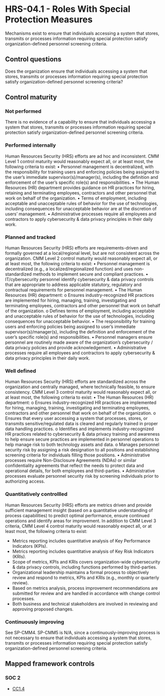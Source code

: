 # HRS-04.1 - Roles With Special Protection Measures
Mechanisms exist to ensure that individuals accessing a system that stores, transmits or processes information requiring special protection satisfy organization-defined personnel screening criteria.
## Control questions
Does the organization ensure that individuals accessing a system that stores, transmits or processes information requiring special protection satisfy organization-defined personnel screening criteria?
## Control maturity
### Not performed
There is no evidence of a capability to ensure that individuals accessing a system that stores, transmits or processes information requiring special protection satisfy organization-defined personnel screening criteria.
### Performed internally
Human Resources Security (HRS) efforts are ad hoc and inconsistent. CMM Level 1 control maturity would reasonably expect all, or at least most, the following criteria to exist:
•	Personnel management is decentralized, with the responsibility for training users and enforcing policies being assigned to the user’s immediate supervisor(s)/manager(s), including the definition and enforcement of the user’s specific role(s) and responsibilities.
•	The Human Resources (HR) department provides guidance on HR practices for hiring, retaining and terminating employees, contractors and other personnel that work on behalf of the organization.
•	Terms of employment, including acceptable and unacceptable rules of behavior for the use of technologies, including consequences for unacceptable behavior are at the discretion of users’ management.
•	Administrative processes require all employees and contractors to apply cybersecurity & data privacy principles in their daily work.
### Planned and tracked
Human Resources Security (HRS) efforts are requirements-driven and formally governed at a local/regional level, but are not consistent across the organization. CMM Level 2 control maturity would reasonably expect all, or at least most, the following criteria to exist:
•	Personnel management is decentralized (e.g., a localized/regionalized function) and uses non-standardized methods to implement secure and compliant practices.
•	IT/cybersecurity personnel identify cybersecurity & data privacy controls that are appropriate to address applicable statutory, regulatory and contractual requirements for personnel management. 
•	The Human Resources (HR) department:
o	Ensures industry-recognized HR practices are implemented for hiring, managing, training, investigating and terminating employees, contractors and other personnel that work on behalf of the organization.
o	Defines terms of employment, including acceptable and unacceptable rules of behavior for the use of technologies, including consequences for unacceptable behavior.
•	The responsibility for training users and enforcing policies being assigned to user’s immediate supervisor(s)/manager(s), including the definition and enforcement of the user’s specific role(s) and responsibilities.
•	Personnel managers ensure personnel are routinely made aware of the organization’s cybersecurity / data privacy policies and provide acknowledgement.
•	Administrative processes require all employees and contractors to apply cybersecurity & data privacy principles in their daily work.
### Well defined
Human Resources Security (HRS) efforts are standardized across the organization and centrally managed, where technically feasible, to ensure consistency. CMM Level 3 control maturity would reasonably expect all, or at least most, the following criteria to exist:
•	The Human Resources (HR) department:
o	Ensures industry-recognized HR practices are implemented for hiring, managing, training, investigating and terminating employees, contractors and other personnel that work on behalf of the organization.
o	Ensures that every user accessing a system that processes, stores, or transmits sensitive/regulated data is cleared and regularly trained in proper data handling practices. 
o	Identifies and implements industry-recognized HR practices related to cybersecurity & data privacy training and awareness to help ensure secure practices are implemented in personnel operations to help manage risk to both technology assets and data.
o	Manages personnel security risk by assigning a risk designation to all positions and establishing screening criteria for individuals filling those positions.
•	Administrative processes require Non-Disclosure Agreements (NDAs) or similar confidentiality agreements that reflect the needs to protect data and operational details, for both employees and third-parties.
•	Administrative processes evaluate personnel security risk by screening individuals prior to authorizing access.
### Quantitatively controllled
Human Resources Security (HRS) efforts are metrics driven and provide sufficient management insight (based on a quantitative understanding of process capabilities) to predict optimal performance, ensure continued operations and identify areas for improvement. In addition to CMM Level 3 criteria, CMM Level 4 control maturity would reasonably expect all, or at least most, the following criteria to exist:
- 	Metrics reporting includes quantitative analysis of Key Performance Indicators (KPIs).
- 	Metrics reporting includes quantitative analysis of Key Risk Indicators (KRIs).
- 	Scope of metrics, KPIs and KRIs covers organization-wide cybersecurity & data privacy controls, including functions performed by third-parties.
- 	Organizational leadership maintains a formal process to objectively review and respond to metrics, KPIs and KRIs (e.g., monthly or quarterly review).
- 	Based on metrics analysis, process improvement recommendations are submitted for review and are handled in accordance with change control processes.
- 	Both business and technical stakeholders are involved in reviewing and approving proposed changes.
### Continuously improving
See SP-CMM4. SP-CMM5 is N/A, since a continuously-improving process is not necessary to ensure that individuals accessing a system that stores, transmits or processes information requiring special protection satisfy organization-defined personnel screening criteria.
## Mapped framework controls
### SOC 2
- [CC1.4](../soc2/cc14.md)